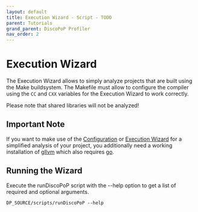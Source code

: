 ```yaml
---
layout: default
title: Execution Wizard - Script - TODO
parent: Tutorials
grand_parent: DiscoPoP Profiler
nav_order: 2
---
```



# Execution Wizard

The Execution Wizard allows to simply analyze projects that are built using the Make buildsystem. The Makefile must allow to configure the compiler using the `CC` and `CXX` variables for the Execution Wizard to work correctly.

Please note that shared libraries will not be analyzed!

## Important Note

If you want to make use of the [Configuration](Configuration_Wizard.md) or [Execution Wizard](Execution_Wizard.md) for a simplified analysis of your project, you additionally need a working installation of [gllvm](https://github.com/SRI-CSL/gllvm) which also requires [go](https://go.dev/doc/install).

## Running the Wizard

Execute the runDiscoPoP script with the --help option to get a list of required and optional arguments.

    DP_SOURCE/scripts/runDiscoPoP --help
